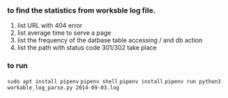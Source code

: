 ### to find the statistics from worksble log file.
1. list URL with 404 error
1. list average time to serve a page
1. list the frequency of the datbase table accessing / and db action
1. list the path with status code 301/302 take place

### to run
`sudo apt install pipenv`
`pipenv shell`
`pipenv install`
`pipenv run python3 workable_log_parse.py 2014-09-03.log`
